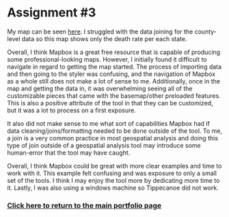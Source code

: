 # **Assignment #3**
My map can be seen [here](https://api.mapbox.com/styles/v1/tburandt/ck8ncg74a19ry1inr2g1bfdmv.html?fresh=true&title=view&access_token=pk.eyJ1IjoidGJ1cmFuZHQiLCJhIjoiY2s3dzk5ZW1iMDF6eTNscXE5ODIxaWY0aSJ9.3zdKt_5g_FznAD8eAnAFEA#4/39.2/-92.98). I struggled with the data joining for the county-level data so this map shows only the death rate per each state. 

Overall, I think Mapbox is a great free resource that is capable of producing some professional-looking maps. However, I initially found it difficult to navigate in regard to getting the map started. The process of importing data and then going to the styler was confusing, and the navigation of Mapbox as a whole still does not make a lot of sense to me. Additionally, once in the map and getting the data in, it was overwhelming seeing all of the customizable pieces that came with the basemap/other preloaded features. This is also a positive attribute of the tool in that they can be customized, but it was a lot to process on a first exposure.

It also did not make sense to me what sort of capabilities Mapbox had if data cleaning/joins/formatting needed to be done outside of the tool. To me, a join is a very common practice in most geospatial analysis and doing this type of join outside of a geospatial analysis tool may introduce some human-error that the tool may have caught.

Overall, I think Mapbox could be great with more clear examples and time to work with it. This example felt confusing and was exposure to only a small set of the tools. I think I may enjoy the tool more by dedicating more time to it. Lastly, I was also using a windows machine so Tippecanoe did not work. 

### [Click here to return to the main portfolio page](https://tburandt01.github.io/TaylorBurandt_AdvancedGIS/)
